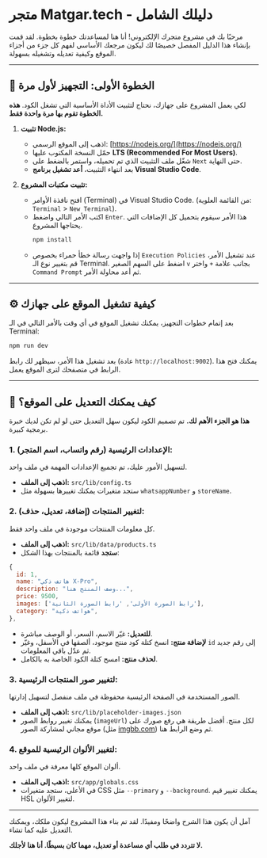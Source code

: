 # متجر Matgar.tech - دليلك الشامل

مرحبًا بك في مشروع متجرك الإلكتروني! أنا هنا لمساعدتك خطوة بخطوة. لقد قمت بإنشاء هذا الدليل المفصل خصيصًا لك ليكون مرجعك الأساسي لفهم كل جزء من أجزاء الموقع وكيفية تعديله وتشغيله بسهولة.

---

## 🚀 الخطوة الأولى: التجهيز لأول مرة

لكي يعمل المشروع على جهازك، نحتاج لتثبيت الأداة الأساسية التي تشغل الكود. **هذه الخطوة تقوم بها مرة واحدة فقط.**

1.  **تثبيت Node.js:**
    - اذهب إلى الموقع الرسمي: [https://nodejs.org/](https://nodejs.org/)
    - حمّل النسخة المكتوب عليها **LTS (Recommended For Most Users)**.
    - شغّل ملف التثبيت الذي تم تحميله، واستمر بالضغط على `Next` حتى النهاية.
    - بعد انتهاء التثبيت، **أعد تشغيل برنامج Visual Studio Code**.

2.  **تثبيت مكتبات المشروع:**
    - افتح نافذة الأوامر (Terminal) في Visual Studio Code. (من القائمة العلوية: `Terminal` > `New Terminal`).
    - اكتب الأمر التالي واضغط `Enter`. هذا الأمر سيقوم بتحميل كل الإضافات التي يحتاجها المشروع.
      ```bash
      npm install
      ```
    - إذا واجهت رسالة خطأ حمراء بخصوص `Execution Policies` عند تشغيل الأمر، قم بتغيير نوع الـ Terminal. اضغط على السهم الصغير `v` بجانب علامة `+` واختر `Command Prompt` ثم أعد محاولة الأمر.


---

## ⚙️ كيفية تشغيل الموقع على جهازك

بعد إتمام خطوات التجهيز، يمكنك تشغيل الموقع في أي وقت بالأمر التالي في الـ Terminal:

```bash
npm run dev
```

بعد تشغيل هذا الأمر، سيظهر لك رابط (عادة `http://localhost:9002`). يمكنك فتح هذا الرابط في متصفحك لترى الموقع يعمل.

---

## 🔧 كيف يمكنك التعديل على الموقع؟

**هذا هو الجزء الأهم لك.** تم تصميم الكود ليكون سهل التعديل حتى لو لم تكن لديك خبرة برمجية كبيرة.

### 1. الإعدادات الرئيسية (رقم واتساب، اسم المتجر):

لتسهيل الأمور عليك، تم تجميع الإعدادات المهمة في ملف واحد.

- **اذهب إلى الملف:** `src/lib/config.ts`
- ستجد متغيرات يمكنك تغييرها بسهولة مثل `whatsappNumber` و `storeName`.

### 2. لتغيير المنتجات (إضافة، تعديل، حذف):

كل معلومات المنتجات موجودة في ملف واحد فقط.

- **اذهب إلى الملف:** `src/lib/data/products.ts`
- **ستجد** قائمة بالمنتجات بهذا الشكل:

```javascript
{
  id: 1,
  name: "هاتف ذكي X-Pro",
  description: "وصف المنتج هنا...",
  price: 9500,
  images: ['رابط الصورة الأولى', 'رابط الصورة الثانية'],
  category: "هواتف ذكية",
},
```

- **للتعديل:** غيّر الاسم، السعر، أو الوصف مباشرة.
- **لإضافة منتج:** انسخ كتلة كود منتج موجود، ألصقها في الأسفل، وغيّر `id` إلى رقم جديد ثم عدّل باقي المعلومات.
- **لحذف منتج:** امسح كتلة الكود الخاصة به بالكامل.

### 3. لتغيير صور المنتجات الرئيسية:

الصور المستخدمة في الصفحة الرئيسية محفوظة في ملف منفصل لتسهيل إدارتها.

- **اذهب إلى الملف:** `src/lib/placeholder-images.json`
- يمكنك تغيير روابط الصور (`imageUrl`) لكل منتج. أفضل طريقة هي رفع صورك على موقع مجاني لمشاركة الصور (مثل [imgbb.com](https://imgbb.com/)) ثم وضع الرابط هنا.

### 4. لتغيير الألوان الرئيسية للموقع:

ألوان الموقع كلها معرفة في ملف واحد.

- **اذهب إلى الملف:** `src/app/globals.css`
- في الأعلى، ستجد متغيرات CSS مثل `--primary` و `--background`. يمكنك تغيير قيم HSL لتغيير الألوان.

---

آمل أن يكون هذا الشرح واضحًا ومفيدًا. لقد تم بناء هذا المشروع ليكون ملكك، ويمكنك التعديل عليه كما تشاء.

**لا تتردد في طلب أي مساعدة أو تعديل، مهما كان بسيطًا. أنا هنا لأجلك.**
